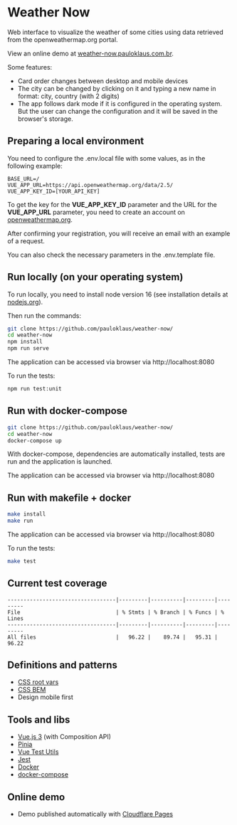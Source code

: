 # Weather Now

Web interface to visualize the weather of some cities using data retrieved from the openweathermap.org portal.

View an online demo at [weather-now.pauloklaus.com.br](https://weather-now.pauloklaus.com.br).

Some features:

* Card order changes between desktop and mobile devices
* The city can be changed by clicking on it and typing a new name in format: city, country (with 2 digits)
* The app follows dark mode if it is configured in the operating system. But the user can change the configuration and it will be saved in the browser's storage.

## Preparing a local environment

You need to configure the .env.local file with some values, as in the following example:

```env
BASE_URL=/
VUE_APP_URL=https://api.openweathermap.org/data/2.5/
VUE_APP_KEY_ID=[YOUR_API_KEY]
```

To get the key for the **VUE_APP_KEY_ID** parameter and the URL for the **VUE_APP_URL** parameter, you need to create an account on [openweathermap.org](https://openweathermap.org).

After confirming your registration, you will receive an email with an example of a request.

You can also check the necessary parameters in the .env.template file.

## Run locally (on your operating system)

To run locally, you need to install node version 16 (see installation details at [nodejs.org](https://nodejs.org/)).

Then run the commands:

```sh
git clone https://github.com/pauloklaus/weather-now/
cd weather-now
npm install
npm run serve
```

The application can be accessed via browser via http://localhost:8080

To run the tests:

```sh
npm run test:unit
```

## Run with docker-compose

```sh
git clone https://github.com/pauloklaus/weather-now/
cd weather-now
docker-compose up
```

With docker-compose, dependencies are automatically installed, tests are run and the application is launched.

The application can be accessed via browser via http://localhost:8080

## Run with makefile + docker

```sh
make install
make run
```

The application can be accessed via browser via http://localhost:8080

To run the tests:

```sh
make test
```

## Current test coverage

```text
----------------------------------|---------|----------|---------|---------
File                              | % Stmts | % Branch | % Funcs | % Lines 
----------------------------------|---------|----------|---------|---------
All files                         |   96.22 |    89.74 |   95.31 |   96.22
```

## Definitions and patterns

* [CSS root vars](https://www.w3schools.com/css/css3_variables.asp)
* [CSS BEM](https://en.bem.info/methodology/css/)
* Design mobile first

## Tools and libs

* [Vue.js 3](https://vuejs.org/) (with Composition API)
* [Pinia](https://pinia.vuejs.org/)
* [Vue Test Utils](https://test-utils.vuejs.org/)
* [Jest](https://jestjs.io/)
* [Docker](https://docs.docker.com/)
* [docker-compose](https://docs.docker.com/compose/)

## Online demo

* Demo published automatically with [Cloudflare Pages](https://pages.cloudflare.com/)
